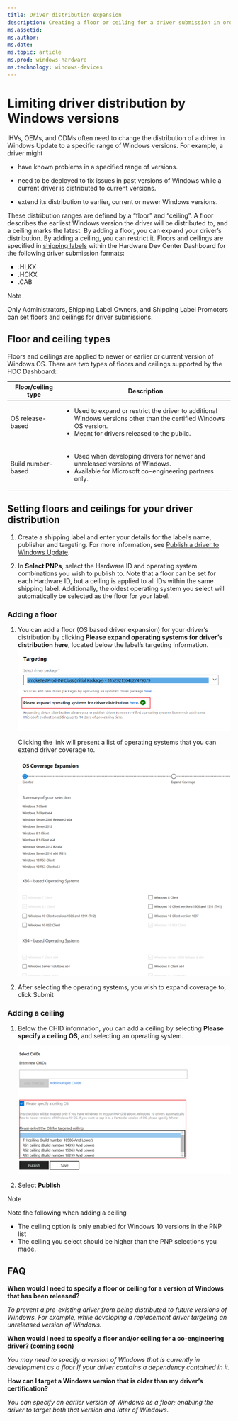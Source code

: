 ```yaml
---
title: Driver distribution expansion
description: Creating a floor or ceiling for a driver submission in order to change its distribution.
ms.assetid: 
ms.author: 
ms.date: 
ms.topic: article
ms.prod: windows-hardware
ms.technology: windows-devices
---
```


# Limiting driver distribution by Windows versions

IHVs, OEMs, and ODMs often need to change the distribution of a driver in Windows Update to a specific range of Windows versions. For example, a driver might

* have known problems in a specified range of versions.

* need to be deployed to fix issues in past versions of Windows while a current driver is distributed to current versions.

* extend its distribution to earlier, current or newer Windows versions.

These distribution ranges are defined by a “floor” and “ceiling”. A floor describes the earliest Windows version the driver will be distributed to, and a ceiling marks the latest. By adding a floor, you can expand your driver’s distribution. By adding a ceiling, you can restrict it. Floors and ceilings are specified in [shipping labels](https://docs.microsoft.com/windows-hardware/drivers/dashboard/manage-driver-distribution-by-submission) within the Hardware Dev Center Dashboard for the following driver submission formats:

* .HLKX
* .HCKX
* .CAB

> [!NOTE]
> Only Administrators, Shipping Label Owners, and Shipping Label Promoters can set floors and ceilings for driver submissions.

## Floor and ceiling types

Floors and ceilings are applied to newer or earlier or current version of Windows OS.
There are two types of floors and ceilings supported by the HDC Dashboard:

| Floor/ceiling type | Description |
| -- | -- |
| OS release-based | <ul><li>Used to expand or restrict the driver to additional Windows versions other than the certified Windows OS version.</li><li>Meant for drivers released to the public.</li></ul> |
| Build number-based | <ul><li>Used when developing drivers for newer and unreleased versions of Windows. </li><li>Available for Microsoft co-engineering partners only.</li></ul> |

## Setting floors and ceilings for your driver distribution

1. Create a shipping label and enter your details for the label’s name, publisher and targeting. For more information, see [Publish a driver to Windows Update](https://docs.microsoft.com/en-us/windows-hardware/drivers/dashboard/publish-a-driver-to-windows-update).

2. In **Select PNPs**, select the Hardware ID and operating system combinations you wish to publish to. Note that a floor can be set for each Hardware ID, but a ceiling is applied to all IDs within the same shipping label. Additionally, the oldest operating system you select will automatically be selected as the floor for your label. 

### Adding a floor

1. You can add a floor (OS based driver expansion) for your driver’s distribution by clicking **Please expand operating systems for driver’s distribution here**, located below the label’s targeting information. 
    ![A screen showing the dashboard screen to add a floor to a driver.](images/driver-floor-screen.png)

    Clicking the link will present a list of operating systems that you can extend driver coverage to.

    ![An image showing the operating systems available to expand coverage to.](images/driver-floor-screen-2.png)

2.	After selecting the operating systems, you wish to expand coverage to, click Submit

### Adding a ceiling

1.	Below the CHID information, you can add a ceiling by selecting **Please specify a ceiling OS**, and selecting an operating system.

    ![A screenshot of the ceiling options available to driver submissions.](images/driver-ceiling-screen.png)

2. Select **Publish**

> [!NOTE]
> Note fhe following when adding a ceiling
> * The ceiling option is only enabled for Windows 10 versions in the PNP list
> * The ceiling you select should be higher than the PNP selections you made.

## FAQ

**When would I need to specify a floor or ceiling for a version of Windows that has been released?**

*To prevent a pre-existing driver from being distributed to future versions of Windows. For example, while developing a replacement driver targeting an unreleased version of Windows.*

**When would I need to specify a floor and/or ceiling for a co-engineering driver? (coming soon)**

*You may need to specify a version of Windows that is currently in development as a floor If your driver contains a dependency contained in it.*

**How can I target a Windows version that is older than my driver’s certification?**

*You can specify an earlier version of Windows as a floor; enabling the driver to target both that version and later of Windows.*
